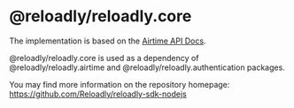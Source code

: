 # @reloadly/reloadly.core

The implementation is based on the [Airtime API Docs](https://developers.reloadly.com/#airtime-api).

@reloadly/reloadly.core is used as a dependency of @reloadly/reloadly.airtime and @reloadly/reloadly.authentication packages.

You may find more information on the repository homepage:
https://github.com/Reloadly/reloadly-sdk-nodejs
